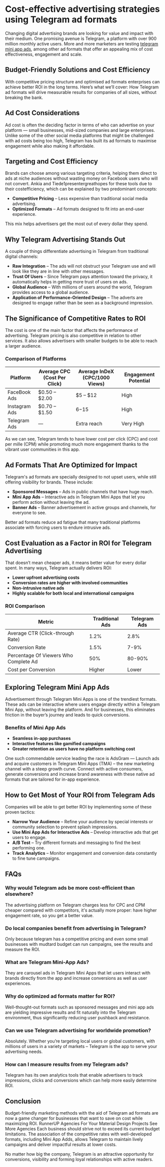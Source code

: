 # **Cost-effective advertising strategies using Telegram ad formats**

Changing digital advertising brands are looking for value and impact with their medium. One promising avenue is Telegram, a platform with over 900 million monthly active users. More and more marketers are testing [telegram mini app ads](https://adsgram.ai/), among other ad formats that offer an appealing mix of cost effectiveness, engagement and scale.

## **Budget-Friendly Solutions and Cost Efficiency**

With competitive pricing structure and optimised ad formats enterprises can achieve better ROI in the long terms. Here’s what we’ll cover: How Telegram ad formats will drive measurable results for companies of all sizes, without breaking the bank.

## **Ad Cost Considerations**

Ad cost is often the deciding factor in terms of who can advertise on your platform — small businesses, mid-sized companies and large enterprises. Unlike some of the other social media platforms that might be challenged with ad costs being too high, Telegram has built its ad formats to maximise engagement while also making it affordable.

## **Targeting and Cost Efficiency**

Brands can choose among various targeting criteria, helping them direct to ads at niche audiences without wasting money on Facebook users who will not convert. Ankia and Tiede1presentergreathopes for these tools due to their costefficiency, which can be explained by two predominant concepts:

- **Competitive Pricing** – Less expensive than traditional social media advertising.
- **Optimized Formats** – Ad formats designed to fit into an end-user experience.

This mix helps advertisers get the most out of every dollar they spend.

## **Why Telegram Advertising Stands Out**

A couple of things differentiate advertising in Telegram from traditional digital channels:

- **Raw Integration** – The ads will not obstruct your Telegram use and will look like they are in line with other messages.
- **Trust Of Users** – Since Telegram pays attention toward the privacy, it automatically helps in getting more trust of users on ads.
- **Global Audience** – With millions of users around the world, Telegram provides access to a global audience.
- **Application of Performance-Oriented Design** – The adverts are designed to engage rather than be seen as a background impression.

## **The Significance of Competitive Rates to ROI**

The cost is one of the main factor that affects the performance of advertising. Telegram pricing is also competitive in relation to other services. It also allows advertisers with smaller budgets to be able to reach a larger audience.

### **Comparison of Platforms**

| Platform | Average CPC (Cost Per Click) | Average InDeX (CPC/1000 Views) | Engagement Potential |
| --- | --- | --- | --- |
| FaceBook Ads | $0.50 – $2.00 | $5 – $12 | High |
| Instagram Ads | $0.70 – $1.50 | $6-$15 | High |
| Telegram Ads | — | Extra reach | Very High |

As we can see, Telegram tends to have lower cost per click (CPC) and cost per mille (CPM) while promoting much more engagement thanks to the vibrant user communities in this app.

## **Ad Formats That Are Optimized for Impact**

Telegram's ad formats are specially designed to not upset users, while still offering visibility for brands. These include:

- **Sponsored Messages** – Ads in public channels that have huge reach.
- **Mini App Ads** – Interactive ads in Telegram Mini Apps that let you perform action without leaving the ad.
- **Banner Ads** – Banner advertisement in active groups and channels, for everyone to see.

Better ad formats reduce ad fatigue that many traditional platforms associate with forcing users to endure intrusive ads.

## **Cost Evaluation as a Factor in ROI for Telegram Advertising**

That doesn’t mean cheaper ads, it means better value for every dollar spent. In many ways, Telegram actually delivers ROI:

- **Lower upfront advertising costs**
- **Conversion rates are higher with involved communities**
- **Non-intrusive native ads**
- **Highly scalable for both local and international campaigns**

### **ROI Comparison**

| Metric | Traditional Ads | Telegram Ads |
| --- | --- | --- |
| Average CTR (Click-through Rate) | 1.2% | 2.8% |
| Conversion Rate | 1.5% | 7-9% |
| Percentage Of Viewers Who Complete Ad | 50% | 80-90% |
| Cost per Conversion | Higher | Lower |

## **Exploring Telegram Mini App Ads**

Advertisement through Telegram Mini Apps is one of the trendiest formats. These ads can be interactive where users engage directly within a Telegram Mini App, without leaving the platform. And for businesses, this eliminates friction in the buyer’s journey and leads to quick conversions.

### **Benefits of Mini App Ads**

- **Seamless in-app purchases**
- **Interactive features like gamified campaigns**
- **Greater retention as users have no platform switching cost**

One such commendable service leading the race is AdsGram — Launch ads and acquire customers in Telegram Mini Apps (TMA) – the new marketing channel with a steep growth curve. Connect with active consumers, generate conversions and increase brand awareness with these native ad formats that are tailored for in-app experience.

## **How to Get Most of Your ROI from Telegram Ads**

Companies will be able to get better ROI by implementing some of these proven tactics:

- **Narrow Your Audience** – Refine your audience by special interests or community selection to prevent splash impressions.
- **Use Mini App Ads for Interactive Ads** – Develop interactive ads that get users to engage.
- **A/B Test** – Try different formats and messaging to find the best performing one.
- **Track Analytics** – Monitor engagement and conversion data constantly to fine tune campaigns.

## **FAQs**

### **Why would Telegram ads be more cost-efficient than elsewhere?**

The advertising platform on Telegram charges less for CPC and CPM cheaper compared with competitors, it's actually more proper: have higher engagement rate, so you get a better value.

### **Do local companies benefit from advertising in Telegram?**

Only because telegram has a competitive pricing and even some small businesses with mudtard budget can run campaigns, see the results and measure the ROI.

### **What are Telegram Mini-App Ads?**

They are carousel ads in Telegram Mini Apps that let users interact with brands directly from the app and increase conversions as well as user experiences.

### **Why do optimized ad formats matter for ROI?**

Well-thought-out formats such as sponsored messages and mini app ads are yielding impressive results and fit naturally into the Telegram environment, thus significantly reducing user pushback and resistance.

### **Can we use Telegram advertising for worldwide promotion?**

Absolutely. Whether you’re targeting local users or global customers, with millions of users in a variety of markets – Telegram is the app to serve your advertising needs.

### **How can I measure results from my Telegram ads?**

Telegram has its own analytics tools that enable advertisers to track impressions, clicks and conversions which can help more easily determine ROI.

## **Conclusion**

Budget-friendly marketing methods with the aid of Telegram ad formats are now a game changer for businesses that want to save on cost while maximizing ROI. RunnerUP Agencies For Your Material Design Projects See More Agencies Each business should strive not to exceed its current budget limitations. The association of the competitive rates with well-developed formats, including Mini App Adds, allows Telegram to maintain lively campaigns and deliver impactful results at lower costs.

No matter how big the company, Telegram is an attractive opportunity for conversions, visibility and forming loyal relationships with active readers.
